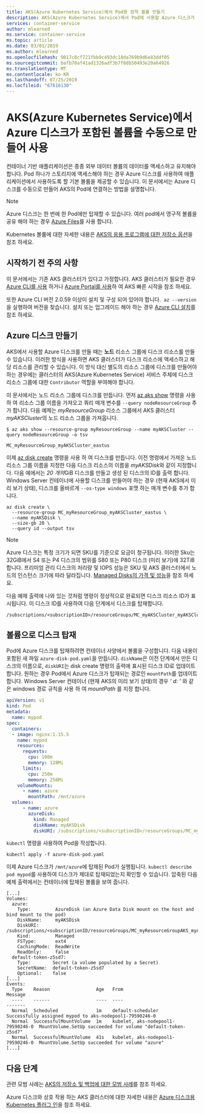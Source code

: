 ```yaml
---
title: AKS(Azure Kubernetes Service)에서 Pod용 정적 볼륨 만들기
description: AKS(Azure Kubernetes Service)에서 Pod에 사용할 Azure 디스크가 포함된 볼륨을 수동으로 만드는 방법에 대해 알아봅니다.
services: container-service
author: mlearned
ms.service: container-service
ms.topic: article
ms.date: 03/01/2019
ms.author: mlearned
ms.openlocfilehash: 9017c8cf721fbb9c493dc18da769b9d6e83ddf05
ms.sourcegitcommit: bafb70af41ad1326adf3b7f8db50493e20a64926
ms.translationtype: MT
ms.contentlocale: ko-KR
ms.lasthandoff: 07/25/2019
ms.locfileid: "67616130"
---
```

# <a name="manually-create-and-use-a-volume-with-azure-disks-in-azure-kubernetes-service-aks"></a>AKS(Azure Kubernetes Service)에서 Azure 디스크가 포함된 볼륨을 수동으로 만들어 사용

컨테이너 기반 애플리케이션은 종종 외부 데이터 볼륨의 데이터를 액세스하고 유지해야 합니다. Pod 하나가 스토리지에 액세스해야 하는 경우 Azure 디스크를 사용하여 애플리케이션에서 사용하도록 할 기본 볼륨을 제공할 수 있습니다. 이 문서에서는 Azure 디스크를 수동으로 만들어 AKS의 Pod에 연결하는 방법을 설명합니다.

> [!NOTE]
> Azure 디스크는 한 번에 한 Pod에만 탑재할 수 있습니다. 여러 pod에서 영구적 볼륨을 공유 해야 하는 경우 [Azure Files][azure-files-volume]를 사용 합니다.

Kubernetes 볼륨에 대한 자세한 내용은 [AKS의 응용 프로그램에 대한 저장소 옵션][concepts-storage]을 참조 하세요.

## <a name="before-you-begin"></a>시작하기 전 주의 사항

이 문서에서는 기존 AKS 클러스터가 있다고 가정합니다. AKS 클러스터가 필요한 경우 [Azure CLI를 사용][aks-quickstart-cli] 하거나 [Azure Portal를 사용][aks-quickstart-portal]하 여 AKS 빠른 시작을 참조 하세요.

또한 Azure CLI 버전 2.0.59 이상이 설치 및 구성 되어 있어야 합니다.  `az --version`을 실행하여 버전을 찾습니다. 설치 또는 업그레이드 해야 하는 경우 [Azure CLI 설치][install-azure-cli]를 참조 하세요.

## <a name="create-an-azure-disk"></a>Azure 디스크 만들기

AKS에서 사용할 Azure 디스크를 만들 때는 **노드** 리소스 그룹에 디스크 리소스를 만들 수 있습니다. 이러한 방식을 사용하면 AKS 클러스터가 디스크 리소스에 액세스하고 해당 리소스를 관리할 수 있습니다. 이 방식 대신 별도의 리소스 그룹에 디스크를 만들어야 하는 경우에는 클러스터의 AKS(Azure Kubernetes Service) 서비스 주체에 디스크 리소스 그룹에 대한 `Contributor` 역할을 부여해야 합니다.

이 문서에서는 노드 리소스 그룹에 디스크를 만듭니다. 먼저 [az aks show][az-aks-show] 명령을 사용 하 여 리소스 그룹 이름을 가져오고 쿼리 매개 변수를 `--query nodeResourceGroup` 추가 합니다. 다음 예제는 *myResourceGroup* 리소스 그룹에서 AKS 클러스터 *myAKSCluster*의 노드 리소스 그룹을 가져옵니다.

```azurecli-interactive
$ az aks show --resource-group myResourceGroup --name myAKSCluster --query nodeResourceGroup -o tsv

MC_myResourceGroup_myAKSCluster_eastus
```

이제 [az disk create][az-disk-create] 명령을 사용 하 여 디스크를 만듭니다. 이전 명령에서 가져온 노드 리소스 그룹 이름을 지정한 다음 디스크 리소스의 이름을 *myAKSDisk*와 같이 지정합니다. 다음 예에서는 *20 개의*GiB 디스크를 만들고 생성 된 디스크의 ID를 출력 합니다. Windows Server 컨테이너에 사용할 디스크를 만들어야 하는 경우 (현재 AKS에서 미리 보기 상태), 디스크를 올바르게 `--os-type windows` 포맷 하는 매개 변수를 추가 합니다.

```azurecli-interactive
az disk create \
  --resource-group MC_myResourceGroup_myAKSCluster_eastus \
  --name myAKSDisk \
  --size-gb 20 \
  --query id --output tsv
```

> [!NOTE]
> Azure 디스크는 특정 크기가 되면 SKU를 기준으로 요금이 청구됩니다. 이러한 Sku는 32GiB에서 S4 또는 P4 디스크의 범위를 S80 또는 P80 디스크 (미리 보기)에 32TiB 합니다. 프리미엄 관리 디스크의 처리량 및 IOPS 성능은 SKU 및 AKS 클러스터에서 노드의 인스턴스 크기에 따라 달라집니다. [Managed Disks의 가격 및 성능][managed-disk-pricing-performance]을 참조 하세요.

다음 예제 출력에 나와 있는 것처럼 명령이 정상적으로 완료되면 디스크 리소스 ID가 표시됩니다. 이 디스크 ID를 사용하여 다음 단계에서 디스크를 탑재합니다.

```console
/subscriptions/<subscriptionID>/resourceGroups/MC_myAKSCluster_myAKSCluster_eastus/providers/Microsoft.Compute/disks/myAKSDisk
```

## <a name="mount-disk-as-volume"></a>볼륨으로 디스크 탑재

Pod에 Azure 디스크를 탑재하려면 컨테이너 사양에서 볼륨을 구성합니다. 다음 내용이 포함된 새 파일 `azure-disk-pod.yaml`을 만듭니다. `diskName`은 이전 단계에서 만든 디스크의 이름으로, `diskURI`는 disk create 명령의 출력에 표시된 디스크 ID로 업데이트합니다. 원하는 경우 Pod에서 Azure 디스크가 탑재되는 경로인 `mountPath`를 업데이트합니다. Windows Server 컨테이너 (현재 AKS의 미리 보기 상태)의 경우 *' d: '* 와 같은 windows 경로 규칙을 사용 하 여 *mountPath* 를 지정 합니다.

```yaml
apiVersion: v1
kind: Pod
metadata:
  name: mypod
spec:
  containers:
  - image: nginx:1.15.5
    name: mypod
    resources:
      requests:
        cpu: 100m
        memory: 128Mi
      limits:
        cpu: 250m
        memory: 256Mi
    volumeMounts:
      - name: azure
        mountPath: /mnt/azure
  volumes:
      - name: azure
        azureDisk:
          kind: Managed
          diskName: myAKSDisk
          diskURI: /subscriptions/<subscriptionID>/resourceGroups/MC_myAKSCluster_myAKSCluster_eastus/providers/Microsoft.Compute/disks/myAKSDisk
```

`kubectl` 명령을 사용하여 Pod을 작성합니다.

```console
kubectl apply -f azure-disk-pod.yaml
```

이제 Azure 디스크가 `/mnt/azure`에 탑재된 Pod가 실행됩니다. `kubectl describe pod mypod`를 사용하여 디스크가 제대로 탑재되었는지 확인할 수 있습니다. 압축된 다음 예제 출력에서는 컨테이너에 탑재된 볼륨을 보여 줍니다.

```
[...]
Volumes:
  azure:
    Type:         AzureDisk (an Azure Data Disk mount on the host and bind mount to the pod)
    DiskName:     myAKSDisk
    DiskURI:      /subscriptions/<subscriptionID/resourceGroups/MC_myResourceGroupAKS_myAKSCluster_eastus/providers/Microsoft.Compute/disks/myAKSDisk
    Kind:         Managed
    FSType:       ext4
    CachingMode:  ReadWrite
    ReadOnly:     false
  default-token-z5sd7:
    Type:        Secret (a volume populated by a Secret)
    SecretName:  default-token-z5sd7
    Optional:    false
[...]
Events:
  Type    Reason                 Age   From                               Message
  ----    ------                 ----  ----                               -------
  Normal  Scheduled              1m    default-scheduler                  Successfully assigned mypod to aks-nodepool1-79590246-0
  Normal  SuccessfulMountVolume  1m    kubelet, aks-nodepool1-79590246-0  MountVolume.SetUp succeeded for volume "default-token-z5sd7"
  Normal  SuccessfulMountVolume  41s   kubelet, aks-nodepool1-79590246-0  MountVolume.SetUp succeeded for volume "azure"
[...]
```

## <a name="next-steps"></a>다음 단계

관련 모범 사례는 [AKS의 저장소 및 백업에 대한 모범 사례][operator-best-practices-storage]를 참조 하세요.

Azure 디스크와 상호 작용 하는 AKS 클러스터에 대한 자세한 내용은 [Azure 디스크용 Kubernetes 플러그 인][kubernetes-disks]을 참조 하세요.

<!-- LINKS - external -->
[kubernetes-disks]: https://github.com/kubernetes/examples/blob/master/staging/volumes/azure_disk/README.md
[kubernetes-volumes]: https://kubernetes.io/docs/concepts/storage/volumes/
[managed-disk-pricing-performance]: https://azure.microsoft.com/pricing/details/managed-disks/

<!-- LINKS - internal -->
[az-disk-list]: /cli/azure/disk#az-disk-list
[az-disk-create]: /cli/azure/disk#az-disk-create
[az-group-list]: /cli/azure/group#az-group-list
[az-resource-show]: /cli/azure/resource#az-resource-show
[aks-quickstart-cli]: kubernetes-walkthrough.md
[aks-quickstart-portal]: kubernetes-walkthrough-portal.md
[az-aks-show]: /cli/azure/aks#az-aks-show
[install-azure-cli]: /cli/azure/install-azure-cli
[azure-files-volume]: azure-files-volume.md
[operator-best-practices-storage]: operator-best-practices-storage.md
[concepts-storage]: concepts-storage.md
